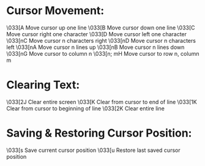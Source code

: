 # Cursor Movement:
\033[A	Move cursor up one line
\033[B	Move cursor down one line
\033[C	Move cursor right one character
\033[D	Move cursor left one character
\033[nC	Move cursor n characters right
\033[nD	Move cursor n characters left
\033[nA	Move cursor n lines up
\033[nB	Move cursor n lines down
\033[nG	Move cursor to column n
\033[n; mH	Move cursor to row n, column m

# Clearing Text:
\033[2J	Clear entire screen
\033[K	Clear from cursor to end of line
\033[1K	Clear from cursor to beginning of line
\033[2K	Clear entire line

# Saving & Restoring Cursor Position:
\033[s	Save current cursor position
\033[u	Restore last saved cursor position